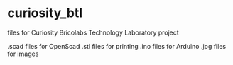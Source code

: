 # curiosity_btl
files for Curiosity Bricolabs Technology Laboratory project

.scad files for OpenScad
.stl files for printing
.ino files for Arduino
.jpg files for images
